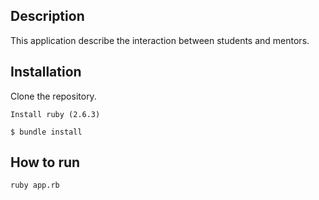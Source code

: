 ## Description
This application describe the interaction between students and mentors.

## Installation
Clone the repository.
```
Install ruby (2.6.3)

$ bundle install
```

## How to run
```
ruby app.rb
```
